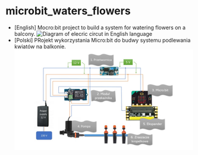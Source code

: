 # microbit_waters_flowers
* [English] Mocro:bit project to build a system for watering flowers on a balcony.
![Diagram of elecric circut in English language](./diagramEN.jpg?raw=true)
* [Polski] PRojekt wykorzystania Micro:bit do budwy systemu podlewania kwiatów na balkonie. 
![Diagram of elecric circut in Polish language](./diagramPL.jpg?raw=true)
